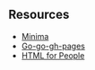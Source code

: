 ## Resources
- [Minima](https://github.com/jekyll/minima)
- [Go-go-gh-pages](https://evanwill.github.io/go-go-ghpages-b/)
- [HTML for People](https://htmlforpeople.com)